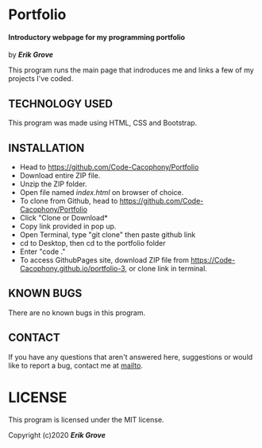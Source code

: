 # Portfolio

#### Introductory webpage for my programming portfolio

by _**Erik Grove**_

This program runs the main page that indroduces me and links a few of my projects I've coded.

## TECHNOLOGY USED

This program was made using HTML, CSS and Bootstrap.

## INSTALLATION

* Head to https://github.com/Code-Cacophony/Portfolio
* Download entire ZIP file.
* Unzip the ZIP folder.
* Open file named _index.html_ on browser of choice.
* To clone from Github, head to https://github.com/Code-Cacophony/Portfolio
* Click "Clone or Download*
* Copy link provided in pop up.
* Open Terminal, type "git clone" then paste github link
* cd to Desktop, then cd to the portfolio folder
* Enter "code ."
* To access GithubPages site, download ZIP file from https://Code-Cacophony.github.io/portfolio-3, or clone link in terminal.

## KNOWN BUGS

There are no known bugs in this program.

## CONTACT

If you have any questions that aren't answered here, suggestions or would like to report a bug, contact me at [mailto](erik@administrata.com).

# LICENSE

This program is licensed under the MIT license.

Copyright (c)2020 **_Erik Grove_**
